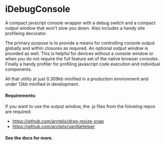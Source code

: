 # iDebugConsole

A compact javscript console wrapper with a debug switch and a compact output window that won't 
slow you down.  Also includes a handy site profileing decorator.

The primary purpose is to provide a means for controlling console output globally and within 
closures as required.  An optional output window is provided as well.  This is helpful for 
devices without a console window or when you do not require the full feature set of the native
browser consoles.  Finally a handy profiler for profiling javascript code execution and individual 
components.

All that utility at just 0.309kb minified in a production environment and under 12kb minified 
in development.

#### Requirements:
If you want to use the output window, the .js files from the folowing repos are required: 

- https://github.com/arctelix/drag-resize-snap
- https://github.com/arctelix/vanillaHelper

#### See the docs for more.
